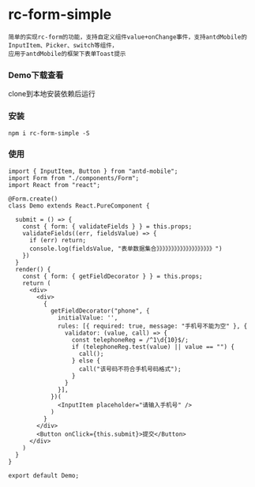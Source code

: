 # rc-form-simple
    简单的实现rc-form的功能，支持自定义组件value+onChange事件，支持antdMobile的InputItem、Picker、switch等组件，
    应用于antdMobile的框架下表单Toast提示
### Demo下载查看
clone到本地安装依赖后运行 
### 安装
    npm i rc-form-simple -S
###  使用
```
import { InputItem, Button } from "antd-mobile";
import Form from "./components/Form";
import React from "react";

@Form.create()
class Demo extends React.PureComponent {

  submit = () => {
    const { form: { validateFields } } = this.props;
    validateFields((err, fieldsValue) => {
      if (err) return;
      console.log(fieldsValue, "表单数据集合》》》》》》》》》》》》》》》》》》》")
    })
  }
  render() {
    const { form: { getFieldDecorator } } = this.props;
    return (
      <div>
        <div>
          {
            getFieldDecorator("phone", {
              initialValue: '',
              rules: [{ required: true, message: "手机号不能为空" }, {
                validator: (value, call) => {
                  const telephoneReg = /^1\d{10}$/;
                  if (telephoneReg.test(value) || value == "") {
                    call();
                  } else {
                    call("该号码不符合手机号码格式");
                  }
                }
              }],
            })(
              <InputItem placeholder="请输入手机号" />             
            )
          }
        </div>
        <Button onClick={this.submit}>提交</Button>
      </div>
    )
  }
}

export default Demo;
```

